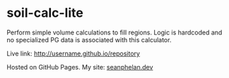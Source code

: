 # soil-calc-lite
Perform simple volume calculations to fill regions. Logic is hardcoded and no specialized PG data is associated with this calculator.

Live link: http://username.github.io/repository

Hosted on GitHub Pages. My site: [seanphelan.dev](https://www.seanphelan.dev)
